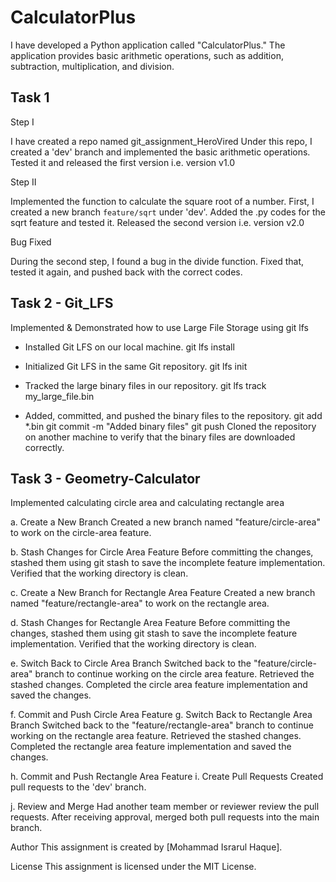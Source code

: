 # CalculatorPlus

I have developed a Python application called "CalculatorPlus." The application provides basic arithmetic operations, such as addition, subtraction, multiplication, and division.

## Task 1

Step I

I have created a repo named git_assignment_HeroVired
Under this repo, I created a 'dev' branch and implemented the basic arithmetic operations.
Tested it and released the first version i.e. version v1.0

Step II

Implemented the function to calculate the square root of a number.
First, I created a new branch `feature/sqrt` under 'dev'.
Added the .py codes for the sqrt feature and tested it.
Released the second version i.e. version v2.0

Bug Fixed

During the second step, I found a bug in the divide function.
Fixed that, tested it again, and pushed back with the correct codes.

## Task 2 - Git_LFS

Implemented & Demonstrated how to use Large File Storage using git lfs

- Installed Git LFS on our local machine.
git lfs install

- Initialized Git LFS in the same Git repository.
git lfs init

- Tracked the large binary files in our repository.
git lfs track my_large_file.bin

- Added, committed, and pushed the binary files to the repository.
git add *.bin
git commit -m "Added binary files"
git push
Cloned the repository on another machine to verify that the binary files are downloaded correctly.

## Task 3 - Geometry-Calculator

Implemented calculating circle area and calculating rectangle area

a. Create a New Branch
Created a new branch named "feature/circle-area" to work on the circle-area feature.

b. Stash Changes for Circle Area Feature
Before committing the changes, stashed them using git stash to save the incomplete feature implementation.
Verified that the working directory is clean.

c. Create a New Branch for Rectangle Area Feature
Created a new branch named "feature/rectangle-area" to work on the rectangle area.

d. Stash Changes for Rectangle Area Feature
Before committing the changes, stashed them using git stash to save the incomplete feature implementation.
Verified that the working directory is clean.

e. Switch Back to Circle Area Branch
Switched back to the "feature/circle-area" branch to continue working on the circle area feature.
Retrieved the stashed changes.
Completed the circle area feature implementation and saved the changes.

f. Commit and Push Circle Area Feature
g. Switch Back to Rectangle Area Branch
Switched back to the "feature/rectangle-area" branch to continue working on the rectangle area feature.
Retrieved the stashed changes.
Completed the rectangle area feature implementation and saved the changes.

h. Commit and Push Rectangle Area Feature
i. Create Pull Requests
Created pull requests to the 'dev' branch.

j. Review and Merge
Had another team member or reviewer review the pull requests.
After receiving approval, merged both pull requests into the main branch.

Author
This assignment is created by [Mohammad Israrul Haque].

License
This assignment is licensed under the MIT License.
